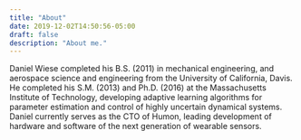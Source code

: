 ```yaml
---
title: "About"
date: 2019-12-02T14:50:56-05:00
draft: false
description: "About me."
---
```


Daniel Wiese completed his B.S. (2011) in mechanical engineering, and aerospace science and engineering from the University of California, Davis.
He completed his S.M. (2013) and Ph.D. (2016) at the Massachusetts Institute of Technology, developing adaptive learning algorithms for parameter estimation and control of highly uncertain dynamical systems.
Daniel currently serves as the CTO of Humon, leading development of hardware and software of the next generation of wearable sensors.
